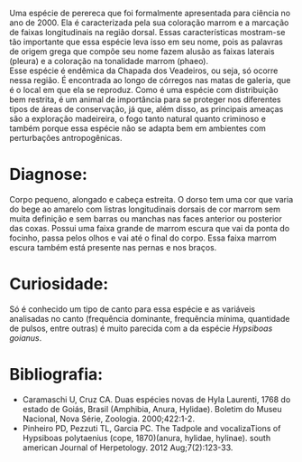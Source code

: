 ﻿Uma espécie de perereca que foi formalmente apresentada para ciência no ano de 2000. Ela é caracterizada pela sua coloração marrom e a marcação de faixas longitudinais na região dorsal. Essas características mostram-se tão importante que essa espécie leva isso em seu nome, pois as palavras de origem grega que compõe seu nome fazem alusão as faixas laterais (pleura) e a coloração na tonalidade marrom (phaeo).  
Esse espécie é <glossario>endêmica</glossario> da Chapada dos Veadeiros, ou seja, só ocorre nessa região. É encontrada ao longo de córregos nas matas de galeria, que é o local em que ela se reproduz. Como é uma espécie com distribuição bem restrita, é um animal de importância para se proteger nos diferentes tipos de áreas de conservação, já que, além disso, as principais ameaças são a exploração madeireira, o fogo tanto natural quanto criminoso e também porque essa espécie não se adapta bem em ambientes com perturbações antropogênicas.


# Diagnose:
Corpo pequeno, alongado e cabeça estreita. O dorso tem uma cor que varia do bege ao amarelo com listras longitudinais dorsais de cor marrom sem muita definição e sem barras ou manchas nas faces anterior ou posterior das coxas. Possui uma faixa grande de marrom escura que vai da ponta do focinho, passa pelos olhos e vai até o final do corpo. Essa faixa marrom escura também está presente nas pernas e nos braços.


# Curiosidade:
Só é conhecido um tipo de canto para essa espécie e as variáveis analisadas no canto (frequência dominante, frequência mínima, quantidade de pulsos, entre outras) é muito parecida com a da espécie *Hypsiboas goianus*.


# Bibliografia:
* Caramaschi U, Cruz CA. Duas espécies novas de Hyla Laurenti, 1768 do estado de Goiás, Brasil (Amphibia, Anura, Hylidae). Boletim do Museu Nacional, Nova Série, Zoologia. 2000;422:1-2.
* Pinheiro PD, Pezzuti TL, Garcia PC. The Tadpole and vocalizaTions of Hypsiboas polytaenius (cope, 1870)(anura, hylidae, hylinae). south american Journal of Herpetology. 2012 Aug;7(2):123-33.